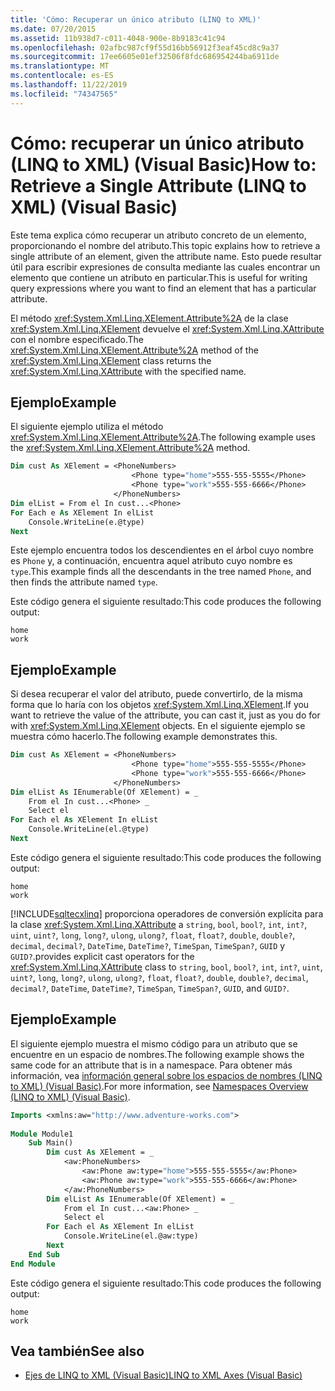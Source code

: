 ```yaml
---
title: 'Cómo: Recuperar un único atributo (LINQ to XML)'
ms.date: 07/20/2015
ms.assetid: 11b938d7-c011-4048-900e-8b9183c41c94
ms.openlocfilehash: 02afbc987cf9f55d16bb56912f3eaf45cd8c9a37
ms.sourcegitcommit: 17ee6605e01ef32506f8fdc686954244ba6911de
ms.translationtype: MT
ms.contentlocale: es-ES
ms.lasthandoff: 11/22/2019
ms.locfileid: "74347565"
---
```

# <a name="how-to-retrieve-a-single-attribute-linq-to-xml-visual-basic"></a><span data-ttu-id="34930-102">Cómo: recuperar un único atributo (LINQ to XML) (Visual Basic)</span><span class="sxs-lookup"><span data-stu-id="34930-102">How to: Retrieve a Single Attribute (LINQ to XML) (Visual Basic)</span></span>
<span data-ttu-id="34930-103">Este tema explica cómo recuperar un atributo concreto de un elemento, proporcionando el nombre del atributo.</span><span class="sxs-lookup"><span data-stu-id="34930-103">This topic explains how to retrieve a single attribute of an element, given the attribute name.</span></span> <span data-ttu-id="34930-104">Esto puede resultar útil para escribir expresiones de consulta mediante las cuales encontrar un elemento que contiene un atributo en particular.</span><span class="sxs-lookup"><span data-stu-id="34930-104">This is useful for writing query expressions where you want to find an element that has a particular attribute.</span></span>  
  
 <span data-ttu-id="34930-105">El método <xref:System.Xml.Linq.XElement.Attribute%2A> de la clase <xref:System.Xml.Linq.XElement> devuelve el <xref:System.Xml.Linq.XAttribute> con el nombre especificado.</span><span class="sxs-lookup"><span data-stu-id="34930-105">The <xref:System.Xml.Linq.XElement.Attribute%2A> method of the <xref:System.Xml.Linq.XElement> class returns the <xref:System.Xml.Linq.XAttribute> with the specified name.</span></span>  
  
## <a name="example"></a><span data-ttu-id="34930-106">Ejemplo</span><span class="sxs-lookup"><span data-stu-id="34930-106">Example</span></span>  
 <span data-ttu-id="34930-107">El siguiente ejemplo utiliza el método <xref:System.Xml.Linq.XElement.Attribute%2A>.</span><span class="sxs-lookup"><span data-stu-id="34930-107">The following example uses the <xref:System.Xml.Linq.XElement.Attribute%2A> method.</span></span>  
  
```vb  
Dim cust As XElement = <PhoneNumbers>  
                           <Phone type="home">555-555-5555</Phone>  
                           <Phone type="work">555-555-6666</Phone>  
                       </PhoneNumbers>  
Dim elList = From el In cust...<Phone>  
For Each e As XElement In elList  
    Console.WriteLine(e.@type)  
Next  
```  
  
 <span data-ttu-id="34930-108">Este ejemplo encuentra todos los descendientes en el árbol cuyo nombre es `Phone` y, a continuación, encuentra aquel atributo cuyo nombre es `type`.</span><span class="sxs-lookup"><span data-stu-id="34930-108">This example finds all the descendants in the tree named `Phone`, and then finds the attribute named `type`.</span></span>  
  
 <span data-ttu-id="34930-109">Este código genera el siguiente resultado:</span><span class="sxs-lookup"><span data-stu-id="34930-109">This code produces the following output:</span></span>  
  
```console  
home  
work  
```  
  
## <a name="example"></a><span data-ttu-id="34930-110">Ejemplo</span><span class="sxs-lookup"><span data-stu-id="34930-110">Example</span></span>  
 <span data-ttu-id="34930-111">Si desea recuperar el valor del atributo, puede convertirlo, de la misma forma que lo haría con los objetos <xref:System.Xml.Linq.XElement>.</span><span class="sxs-lookup"><span data-stu-id="34930-111">If you want to retrieve the value of the attribute, you can cast it, just as you do for with <xref:System.Xml.Linq.XElement> objects.</span></span> <span data-ttu-id="34930-112">En el siguiente ejemplo se muestra cómo hacerlo.</span><span class="sxs-lookup"><span data-stu-id="34930-112">The following example demonstrates this.</span></span>  
  
```vb  
Dim cust As XElement = <PhoneNumbers>  
                           <Phone type="home">555-555-5555</Phone>  
                           <Phone type="work">555-555-6666</Phone>  
                       </PhoneNumbers>  
Dim elList As IEnumerable(Of XElement) = _  
    From el In cust...<Phone> _  
    Select el  
For Each el As XElement In elList  
    Console.WriteLine(el.@type)  
Next  
```  
  
 <span data-ttu-id="34930-113">Este código genera el siguiente resultado:</span><span class="sxs-lookup"><span data-stu-id="34930-113">This code produces the following output:</span></span>  
  
```console  
home  
work  
```  
  
 [!INCLUDE[sqltecxlinq](~/includes/sqltecxlinq-md.md)] <span data-ttu-id="34930-114">proporciona operadores de conversión explícita para la clase <xref:System.Xml.Linq.XAttribute> a `string`, `bool`, `bool?`, `int`, `int?`, `uint`, `uint?`, `long`, `long?`, `ulong`, `ulong?`, `float`, `float?`, `double`, `double?`, `decimal`, `decimal?`, `DateTime`, `DateTime?`, `TimeSpan`, `TimeSpan?`, `GUID` y `GUID?`.</span><span class="sxs-lookup"><span data-stu-id="34930-114">provides explicit cast operators for the <xref:System.Xml.Linq.XAttribute> class to `string`, `bool`, `bool?`, `int`, `int?`, `uint`, `uint?`, `long`, `long?`, `ulong`, `ulong?`, `float`, `float?`, `double`, `double?`, `decimal`, `decimal?`, `DateTime`, `DateTime?`, `TimeSpan`, `TimeSpan?`, `GUID`, and `GUID?`.</span></span>  
  
## <a name="example"></a><span data-ttu-id="34930-115">Ejemplo</span><span class="sxs-lookup"><span data-stu-id="34930-115">Example</span></span>  
 <span data-ttu-id="34930-116">El siguiente ejemplo muestra el mismo código para un atributo que se encuentre en un espacio de nombres.</span><span class="sxs-lookup"><span data-stu-id="34930-116">The following example shows the same code for an attribute that is in a namespace.</span></span> <span data-ttu-id="34930-117">Para obtener más información, vea [información general sobre los espacios de nombres (LINQ to XML) (Visual Basic)](namespaces-overview-linq-to-xml.md).</span><span class="sxs-lookup"><span data-stu-id="34930-117">For more information, see [Namespaces Overview (LINQ to XML) (Visual Basic)](namespaces-overview-linq-to-xml.md).</span></span>  
  
```vb  
Imports <xmlns:aw="http://www.adventure-works.com">  
  
Module Module1  
    Sub Main()  
        Dim cust As XElement = _  
            <aw:PhoneNumbers>  
                <aw:Phone aw:type="home">555-555-5555</aw:Phone>  
                <aw:Phone aw:type="work">555-555-6666</aw:Phone>  
            </aw:PhoneNumbers>  
        Dim elList As IEnumerable(Of XElement) = _  
            From el In cust...<aw:Phone> _  
            Select el  
        For Each el As XElement In elList  
            Console.WriteLine(el.@aw:type)  
        Next  
    End Sub  
End Module  
```  
  
 <span data-ttu-id="34930-118">Este código genera el siguiente resultado:</span><span class="sxs-lookup"><span data-stu-id="34930-118">This code produces the following output:</span></span>  
  
```console  
home  
work  
```  
  
## <a name="see-also"></a><span data-ttu-id="34930-119">Vea también</span><span class="sxs-lookup"><span data-stu-id="34930-119">See also</span></span>

- [<span data-ttu-id="34930-120">Ejes de LINQ to XML (Visual Basic)</span><span class="sxs-lookup"><span data-stu-id="34930-120">LINQ to XML Axes (Visual Basic)</span></span>](../../../../visual-basic/programming-guide/concepts/linq/linq-to-xml-axes.md)
